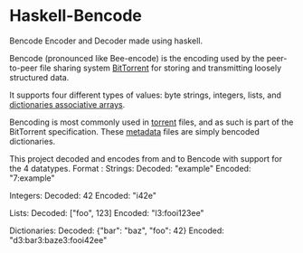 # Haskell-Bencode
Bencode Encoder and Decoder made using haskell.

Bencode (pronounced like Bee-encode) is the encoding used by the peer-to-peer file sharing system [BitTorrent](https://en.wikipedia.org/wiki/BitTorrent_(protocol)) for storing and transmitting loosely structured data.

It supports four different types of values:
byte strings,
integers,
lists, and
[dictionaries associative arrays](https://en.wikipedia.org/wiki/Associative_array).

Bencoding is most commonly used in [torrent](https://en.wikipedia.org/wiki/Torrent_file) files,
and as such is part of the BitTorrent specification. These [metadata](https://en.wikipedia.org/wiki/Metadata) files are simply bencoded dictionaries.

This project decoded and encodes from and to Bencode with support for the 4 datatypes.
Format : 
Strings:
Decoded: "example"
Encoded: "7:example"

Integers:
Decoded: 42
Encoded: "i42e"

Lists:
Decoded: ["foo", 123]
Encoded: "l3:fooi123ee"

Dictionaries:
Decoded: {"bar": "baz", "foo": 42}
Encoded: "d3:bar3:baze3:fooi42ee"
